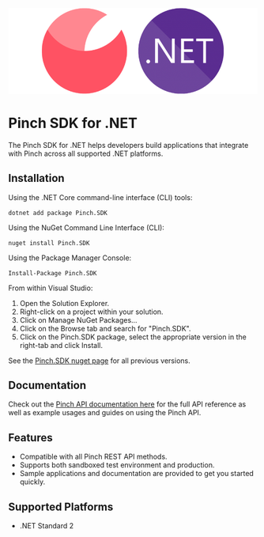 ![Pinch .NET](https://raw.githubusercontent.com/PinchPayments/Pinch.SDK/master/assets/img/pinch-dotnet.png)

# Pinch SDK for .NET
The Pinch SDK for .NET helps developers build applications that integrate with Pinch across all supported .NET platforms.


## Installation
Using the .NET Core command-line interface (CLI) tools:

    dotnet add package Pinch.SDK

Using the NuGet Command Line Interface (CLI):

    nuget install Pinch.SDK

Using the Package Manager Console:

    Install-Package Pinch.SDK

From within Visual Studio:

1. Open the Solution Explorer.
2. Right-click on a project within your solution.
3. Click on Manage NuGet Packages...
4. Click on the Browse tab and search for "Pinch.SDK".
5. Click on the Pinch.SDK package, select the appropriate version in the right-tab and click Install.
    
See the [Pinch.SDK nuget page](https://www.nuget.org/packages/Pinch.SDK) for all previous versions.


## Documentation
Check out the [Pinch API documentation here](https://docs.getpinch.com.au/) for the full API reference as well as example usages and guides on using the Pinch API.

## Features
* Compatible with all Pinch REST API methods.
* Supports both sandboxed test environment and production.
* Sample applications and documentation are provided to get you started quickly.

## Supported Platforms
* .NET Standard 2

